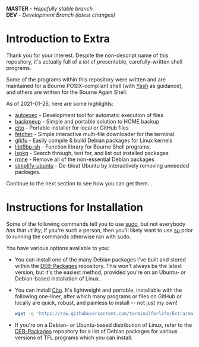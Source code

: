 **MASTER** - _Hopefully stable branch._\
**DEV** - _Development Branch (latest changes)_

# Introduction to Extra

Thank you for your interest. Despite the non-descript name of this repository, it's actually full of a _lot_ of presentable, carefully-written shell programs.

Some of the programs within this repository were written and are maintained for a Bourne POSIX-compliant shell (with [Yash](https://yash.osdn.jp/) as guidance), and others are written for the Bourne Again Shell.

As of 2021-01-26, here are some highlights:

  * [autoexec](source/autoexec) - Development tool for automatic execution of files
  * [backmeup](source/backmeup) - Simple and portable solution to HOME backup
  * [cito](source/cito) - Portable installer for local or GitHub files
  * [fetcher](source/fetcher) - Simple interactive multi-file downloader for the terminal.
  * [glkfu](source/glkfu) - Easily compile & build Debian packages for Linux kernels
  * [libtflbp-sh](source/libtflbp-sh) - Function library for Bourne Shell programs.
  * [lspkg](source/lspkg) - Search through, test for, and list out installed packages
  * [rmne](source/rmne) - Remove all of the non-essential Debian packages
  * [simplify-ubuntu](source/simplify-ubuntu) - De-bloat Ubuntu by interactively removing unneeded packages.

Continue to the next section to see how you can get them...

# Instructions for Installation

Some of the following commands tell you to use [sudo](https://en.wikipedia.org/wiki/Sudo), but not everybody _has_ that utility; if you're such a person, then you'll likely want to use [su](https://en.wikipedia.org/wiki/Su_\(Unix\)) prior to running the commands otherwise ran with sudo.

You have various options available to you:

  * You can install one of the many Debian packages I've built and stored within the [DEB-Packages](https://github.com/terminalforlife/DEB-Packages) repository. This won't always be the latest version, but it's the easiest method, provided you're on an Ubuntu- or Debian-based installation of Linux.

  * You can install [Cito](https://github.com/terminalforlife/Extra/blob/master/source/cito/cito). It's lightweight and portable, installable with the following one-liner, after which many programs or files on GitHub or locally are quick, robust, and painless to install -- not just my own!

    ```bash
    wget -q 'https://raw.githubusercontent.com/terminalforlife/Extra/master/source/cito/cito'; sudo sh cito cito
    ```

  * If you're on a Debian- or Ubuntu-based distribution of Linux, refer to the [DEB-Packages](https://github.com/terminalforlife/DEB-Packages) repository for a list of Debian packages for various versions of TFL programs which you can install.
